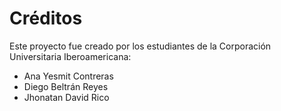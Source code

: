 # Créditos
 
Este proyecto fue creado por los estudiantes de la Corporación Universitaria Iberoamericana:
 
- Ana Yesmit Contreras
- Diego Beltrán Reyes
- Jhonatan David Rico
